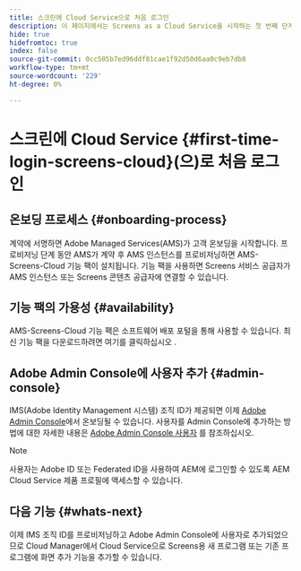 ```yaml
---
title: 스크린에 Cloud Service으로 처음 로그인
description: 이 페이지에서는 Screens as a Cloud Service을 시작하는 첫 번째 단계를 설명합니다.
hide: true
hidefromtoc: true
index: false
source-git-commit: 0cc505b7ed96ddf81cae1f92d50d6aa0c9eb7db8
workflow-type: tm+mt
source-wordcount: '229'
ht-degree: 0%

---
```



# 스크린에 Cloud Service {#first-time-login-screens-cloud}(으)로 처음 로그인


## 온보딩 프로세스 {#onboarding-process}

계약에 서명하면 Adobe Managed Services(AMS)가 고객 온보딩을 시작합니다. 프로비저닝 단계 동안 AMS가 계약 후 AMS 인스턴스를 프로비저닝하면 AMS-Screens-Cloud 기능 팩이 설치됩니다. 기능 팩을 사용하면 Screens 서비스 공급자가 AMS 인스턴스 또는 Screens 콘텐츠 공급자에 연결할 수 있습니다.

## 기능 팩의 가용성 {#availability}

AMS-Screens-Cloud 기능 팩은 소프트웨어 배포 포털을 통해 사용할 수 있습니다.
최신 기능 팩을 다운로드하려면 여기를 클릭하십시오 .

## Adobe Admin Console에 사용자 추가 {#admin-console}

IMS(Adobe Identity Management 시스템) 조직 ID가 제공되면 이제 [Adobe Admin Console](https://adminconsole.adobe.com/)에서 온보딩될 수 있습니다. 사용자를 Admin Console에 추가하는 방법에 대한 자세한 내용은 [Adobe Admin Console 사용자](https://helpx.adobe.com/enterprise/admin-guide.html/enterprise/using/users.ug.html) 를 참조하십시오.

>[!NOTE]
>사용자는 Adobe ID 또는 Federated ID을 사용하여 AEM에 로그인할 수 있도록 AEM Cloud Service 제품 프로필에 액세스할 수 있습니다.

## 다음 기능 {#whats-next}

이제 IMS 조직 ID를 프로비저닝하고 Adobe Admin Console에 사용자로 추가되었으므로 Cloud Manager에서 Cloud Service으로 Screens용 새 프로그램 또는 기존 프로그램에 화면 추가 기능을 추가할 수 있습니다.